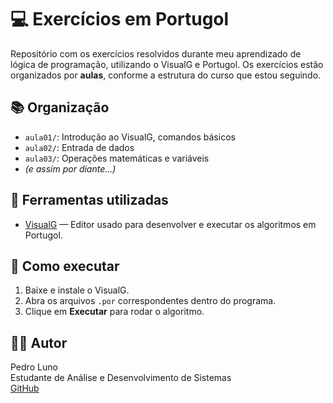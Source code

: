 # 💻 Exercícios em Portugol

Repositório com os exercícios resolvidos durante meu aprendizado de lógica de programação, utilizando o VisualG e Portugol. Os exercícios estão organizados por **aulas**, conforme a estrutura do curso que estou seguindo.

## 📚 Organização

- `aula01/`: Introdução ao VisualG, comandos básicos
- `aula02/`: Entrada de dados
- `aula03/`: Operações matemáticas e variáveis
- *(e assim por diante...)*

## 🧰 Ferramentas utilizadas

- [VisualG](https://visualg3.com.br/) — Editor usado para desenvolver e executar os algoritmos em Portugol.

## 🚀 Como executar

1. Baixe e instale o VisualG.
2. Abra os arquivos `.por` correspondentes dentro do programa.
3. Clique em **Executar** para rodar o algoritmo.

## 👨‍💻 Autor

Pedro Luno  
Estudante de Análise e Desenvolvimento de Sistemas  
[GitHub](https://github.com/seu-usuario)  
